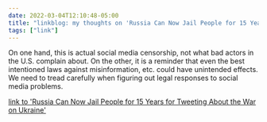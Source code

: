 ```yaml
---
date: 2022-03-04T12:10:48-05:00
title: "linkblog: my thoughts on 'Russia Can Now Jail People for 15 Years for Tweeting About the War on Ukraine'"
tags: ["link"]
---
```

On one hand, this is actual social media censorship, not what bad actors in the U.S. complain about. On the other, it is a reminder that even the best intentioned laws against misinformation, etc. could have unintended effects. We need to tread carefully when figuring out legal responses to social media problems.
 
[link to 'Russia Can Now Jail People for 15 Years for Tweeting About the War on Ukraine'](https://www.vice.com/en/article/xgdmdn/russian-law-fifteen-years-jail-tweeting-ukraine-war)
